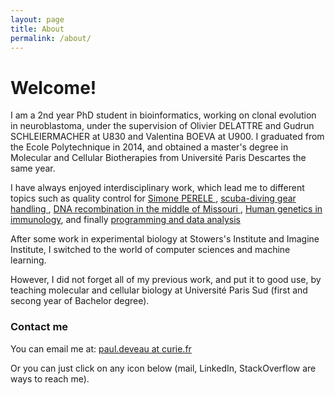 ```yaml
---
layout: page
title: About
permalink: /about/
---
```


# Welcome!

I am a 2nd year PhD student in bioinformatics, working on clonal evolution in neuroblastoma, under the supervision of Olivier DELATTRE and Gudrun SCHLEIERMACHER at U830 and Valentina BOEVA at U900.
I graduated from the Ecole Polytechnique in 2014, and obtained a master's degree in Molecular and Cellular Biotherapies from Université Paris Descartes the same year.

I have always enjoyed interdisciplinary work, which lead me to different topics such as quality control for <a href="http://fr.simone-perele.com/" >Simone PERELE </a>,
<a href="http://www.gendarmerie.interieur.gouv.fr/cegn/Autres-pages/Centres/Centre-national-d-instruction-nautique-de-la-gendarmerie-CNING" > scuba-diving gear handling </a>,
<a href="http://www.stowers.org/" > DNA recombination in the middle of Missouri </a>, <a href="https://www.hgid.org/">Human genetics in immunology</a>,
and finally <a href="http://curie.fr/">programming and data analysis </a>

After some work in experimental biology at Stowers's Institute and Imagine Institute, I switched to the world of computer sciences and machine learning.
            
However, I did not forget all of my previous work, and put it to good use, by teaching molecular and cellular biology at Université Paris Sud (first and secong year of Bachelor degree).

### Contact me
You can email me at:
[paul.deveau at curie.fr](mailto:paul.deveau@curie.fr)

Or you can just click on any icon below (mail, LinkedIn, StackOverflow are ways to reach me).
